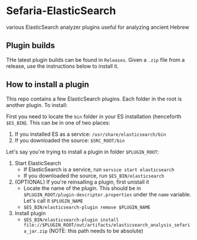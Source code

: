 # Sefaria-ElasticSearch
various ElasticSearch analyzer plugins useful for analyzing ancient Hebrew

## Plugin builds
THe latest plugin builds can be found in `Releases`. Given a `.zip` file from a release, use the instructions below to install it.


## How to install a plugin
This repo contains a few ElasticSearch plugins. Each folder in the root is another plugin.
To install:

First you need to locate the `bin` folder in your ES installation (henceforth `$ES_BIN`). This can be in one of two places:

1. If you installed ES as a service: `/usr/share/elasticsearch/bin`
2. If you downloaded the source: `$SRC_ROOT/bin`

Let's say you're trying to install a plugin in folder `$PLUGIN_ROOT`:

1. Start ElasticSearch
   - If ElasticSearch is a service, run `service start elasticsearch`
   - If you downloaded the source, run `$ES_BIN/elasticsearch`
2. (OPTIONAL) If you're reinsalling a plugin, first unistall it
   - Locate the name of the plugin. This should be in `$PLUGIN_ROOT/plugin-descriptor.properties` under the `name` variable. Let's call it `$PLUGIN_NAME`
   - `$ES_BIN/elasticsearch-plugin remove $PLUGIN_NAME`
3. Install plugin
   - `$ES_BIN/elasticsearch-plugin install file://$PLUGIN_ROOT/out/artifacts/elasticsearch_analysis_sefaria_jar.zip` (NOTE: this path needs to be absolute)
   
   
   
